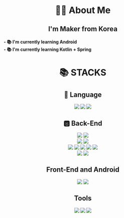 <h1 align="center">👩‍💻  About Me</h3>

<h2 align="center">I'm Maker from Korea </h2> 
<h4 align="left">- 📚 I'm currently learning Android <br> - 📚 I'm currently learning Kotlin + Spring <br>  </h>

<div align=center><h1>📚 STACKS</h1></div>
<div align=center><h2> 🚩 Language </h2></div>
<div align=center> 
  <img src="https://img.shields.io/badge/java-FC4C02?style=for-the-badge&logo=jakarta&logoColor=white"> 
  <img src="https://img.shields.io/badge/python-3776AB?style=for-the-badge&logo=python&logoColor=white"> 
  <img src="https://img.shields.io/badge/kotlin-7F52FF?style=for-the-badge&logo=kotlin&logoColor=white"> 
  
</div>
<div align=center><h2>🅱️  Back-End</h2></div>
<div align=center> 
  <img src="https://img.shields.io/badge/spring-6DB33F?style=for-the-badge&logo=spring&logoColor=white"> 
  <img src="https://img.shields.io/badge/springboot-6DB33F?style=for-the-badge&logo=springboot&logoColor=white">
  <br>

  <img src="https://img.shields.io/badge/mysql-4479A1?style=for-the-badge&logo=mysql&logoColor=white"> 
  <img src="https://img.shields.io/badge/mongoDB-47A248?style=for-the-badge&logo=MongoDB&logoColor=white">
  <br>

  <img src="https://img.shields.io/badge/amazonaws-232F3E?style=for-the-badge&logo=amazonaws&logoColor=white"> 
  <img src="https://img.shields.io/badge/EC2-FF9900?style=for-the-badge&logo=amazonec2&logoColor=white"> 
  <img src="https://img.shields.io/badge/S3-569A31?style=for-the-badge&logo=amazons3&logoColor=white"> 
  <img src="https://img.shields.io/badge/githubactions-2088FF?style=for-the-badge&logo=githubactions&logoColor=white"> 
  <img src="https://img.shields.io/badge/docker-2088FF?style=for-the-badge&logo=docker&logoColor=white"> 
  <br>

  <img src="https://img.shields.io/badge/nginx-009639?style=for-the-badge&logo=nginx&logoColor=white">
  <img src="https://img.shields.io/badge/letsencrypt-003A70?style=for-the-badge&logo=letsencrypt&logoColor=white">
</div>
</div>

<div align=center><h2>  Front-End and Android </h2></div>
<div align=center> 
  <img src="https://img.shields.io/badge/svelte-FF3E00?style=for-the-badge&logo=svelte&logoColor=white"> 
  <img src="https://img.shields.io/badge/android-34A853?style=for-the-badge&logo=android&logoColor=white"> 

</div>

<div align=center><h2>  Tools </h2></div>
<div align=center> 
  <img src="https://img.shields.io/badge/intellij-000000?style=for-the-badge&logo=intellijidea&logoColor=white"> 
  <img src="https://img.shields.io/badge/AndroidStudio-3DDC84?style=for-the-badge&logo=androidstudio&logoColor=white"> 
  <img src="https://img.shields.io/badge/VScode-007ACC?style=for-the-badge&logo=visualstudiocode&logoColor=white"> 

</div>
</div>

